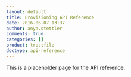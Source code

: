 ```yaml
---
layout: default
title: Provisioning API Reference
date: 2016-06-07 13:37
author: anya.stettler
comments: true
categories: []
product: trustfile
doctype: api-reference
---
```


This is a placeholder page for the API reference.
